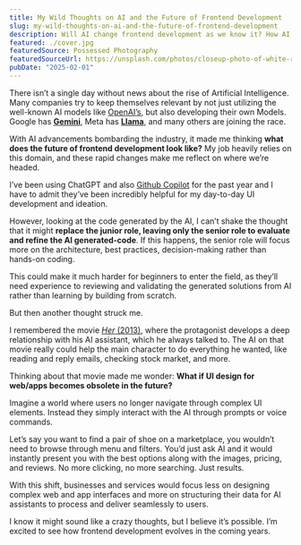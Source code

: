 ```yaml
---
title: My Wild Thoughts on AI and the Future of Frontend Development
slug: my-wild-thoughts-on-ai-and-the-future-of-frontend-development
description: Will AI change frontend development as we know it? How AI might replace junior developers, reshape UI design, and redefine the way we interact with the web. Just a crazy thought—or a glimpse into the future?
featured: ./cover.jpg
featuredSource: Possessed Photography
featuredSourceUrl: https://unsplash.com/photos/closeup-photo-of-white-robot-arm-jIBMSMs4_kA
pubDate: "2025-02-01"
---
```


There isn’t a single day without news about the rise of Artificial Intelligence. Many companies try to keep themselves relevant by not just utilizing the well-known AI models like [OpenAI’s](https://openai.com/), but also developing their own Models. Google has [**Gemini**](https://gemini.google.com/), Meta has [**Llama**](https://www.llama.com/), and many others are joining the race.

With AI advancements bombarding the industry, it made me thinking **what does the future of frontend development look like?** My job heavily relies on this domain, and these rapid changes make me reflect on where we’re headed.

I’ve been using ChatGPT and also [Github Copilot](https://github.com/features/copilot) for the past year and I have to admit they’ve been incredibly helpful for my day-to-day UI development and ideation.

However, looking at the code generated by the AI, I can’t shake the thought that it might **replace the junior role, leaving only the senior role to evaluate and refine the AI generated-code**. If this happens, the senior role will focus more on the architecture, best practices, decision-making rather than hands-on coding.

This could make it much harder for beginners to enter the field, as they’ll need experience to reviewing and validating the generated solutions from AI rather than learning by building from scratch.

But then another thought struck me.

I remembered the movie [_Her_ (2013)](https://www.imdb.com/title/tt1798709/), where the protagonist develops a deep relationship with his AI assistant, which he always talked to. The AI on that movie really could help the main character to do everything he wanted, like reading and reply emails, checking stock market, and more.

Thinking about that movie made me wonder: **What if UI design for web/apps becomes obsolete in the future?**

Imagine a world where users no longer navigate through complex UI elements. Instead they simply interact with the AI through prompts or voice commands.

Let’s say you want to find a pair of shoe on a marketplace, you wouldn’t need to browse through menu and filters. You’d just ask AI and it would instantly present you with the best options along with the images, pricing, and reviews. No more clicking, no more searching. Just results.

With this shift, businesses and services would focus less on designing complex web and app interfaces and more on structuring their data for AI assistants to process and deliver seamlessly to users.

I know it might sound like a crazy thoughts, but I believe it’s possible. I’m excited to see how frontend development evolves in the coming years.
